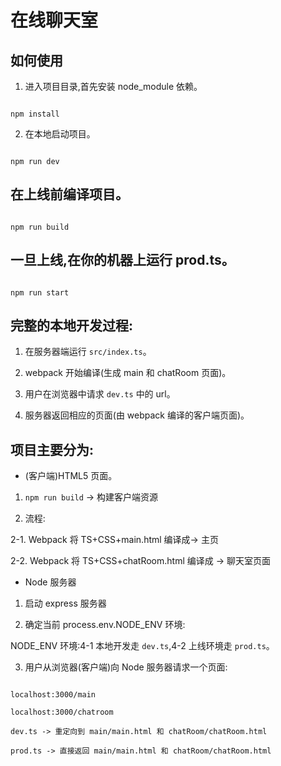 # 在线聊天室

## 如何使用

1. 进入项目目录,首先安装 node_module 依赖。

```

npm install

```

2. 在本地启动项目。

```

npm run dev

```

## 在上线前编译项目。

```

npm run build

```

## 一旦上线,在你的机器上运行 prod.ts。

```

npm run start

```

## 完整的本地开发过程:

1. 在服务器端运行 `src/index.ts`。

2. webpack 开始编译(生成 main 和 chatRoom 页面)。

3. 用户在浏览器中请求 `dev.ts` 中的 url。

4. 服务器返回相应的页面(由 webpack 编译的客户端页面)。

## 项目主要分为:

- (客户端)HTML5 页面。

1. `npm run build` -> 构建客户端资源

2. 流程:

2-1. Webpack 将 TS+CSS+main.html 编译成-> 主页

2-2. Webpack 将 TS+CSS+chatRoom.html 编译成 -> 聊天室页面

- Node 服务器

1. 启动 express 服务器

2. 确定当前 process.env.NODE_ENV 环境:

NODE_ENV 环境:4-1 本地开发走 `dev.ts`,4-2 上线环境走 `prod.ts`。

3. 用户从浏览器(客户端)向 Node 服务器请求一个页面:

```

localhost:3000/main

localhost:3000/chatroom

dev.ts -> 重定向到 main/main.html 和 chatRoom/chatRoom.html

prod.ts -> 直接返回 main/main.html 和 chatRoom/chatRoom.html

```
